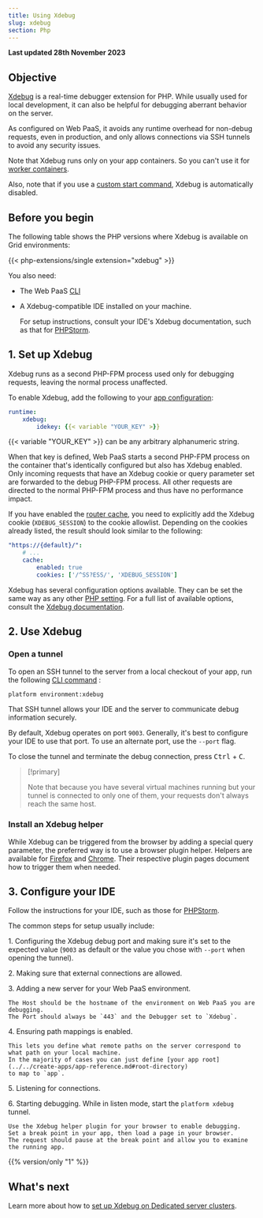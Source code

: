```yaml
---
title: Using Xdebug
slug: xdebug
section: Php
---
```


**Last updated 28th November 2023**



## Objective  

[Xdebug](https://xdebug.org/) is a real-time debugger extension for PHP.
While usually used for local development, it can also be helpful for debugging aberrant behavior on the server.

As configured on Web PaaS, it avoids any runtime overhead for non-debug requests, even in production, and only allows connections via SSH tunnels to avoid any security issues.

Note that Xdebug runs only on your app containers.
So you can't use it for [worker containers](../../create-apps/create-apps-workers).

Also, note that if you use a [custom start command](./_index.md#alternate-start-commands),
Xdebug is automatically disabled.

## Before you begin


<!-- Web PaaS -->
The following table shows the PHP versions where Xdebug is available on Grid environments:



{{< php-extensions/single extension="xdebug" >}}

You also need:

- The Web PaaS [CLI](../../administration/administration-cli)

- A Xdebug-compatible IDE installed on your machine.

    For setup instructions, consult your IDE's Xdebug documentation, such as that for [PHPStorm](../../https:/https:-/www.jetbrains.com/help/phpstorm/configuring-xdebug).

## 1. Set up Xdebug

Xdebug runs as a second PHP-FPM process used only for debugging requests, leaving the normal process unaffected.

To enable Xdebug, add the following to your [app configuration](../../create-apps/create-apps-app-reference):


```yaml {configFile="app"}
runtime:
    xdebug:
        idekey: {{< variable "YOUR_KEY" >}}
```


{{< variable "YOUR_KEY" >}} can be any arbitrary alphanumeric string.

When that key is defined, Web PaaS starts a second PHP-FPM process on the container that's identically configured but also has Xdebug enabled.
Only incoming requests that have an Xdebug cookie or query parameter set are forwarded to the debug PHP-FPM process.
All other requests are directed to the normal PHP-FPM process and thus have no performance impact.

If you have enabled the [router cache](../../define-routes/define-routes-cache),
you need to explicitly add the Xdebug cookie (`XDEBUG_SESSION`) to the cookie allowlist.
Depending on the cookies already listed, the result should look similar to the following:


```yaml {configFile="routes"}
"https://{default}/":
    # ...
    cache:
        enabled: true
        cookies: ['/^SS?ESS/', 'XDEBUG_SESSION']
```


Xdebug has several configuration options available.
They can be set the same way as any other [PHP setting](./_index.md#php-settings).
For a full list of available options, consult the [Xdebug documentation](https://xdebug.org/docs/).

## 2. Use Xdebug

### Open a tunnel

To open an SSH tunnel to the server from a local checkout of your app, run the following [CLI command](../../administration/administration-cli) :

```bash
platform environment:xdebug
```

That SSH tunnel allows your IDE and the server to communicate debug information securely.

By default, Xdebug operates on port `9003`.
Generally, it's best to configure your IDE to use that port.
To use an alternate port, use the `--port` flag.

To close the tunnel and terminate the debug connection, press <kbd>Ctrl</kbd> + <kbd>C</kbd>.

> [!primary]  
> 
> Note that because you have several virtual machines running but your tunnel is connected to only one of them,
> your requests don't always reach the same host.
> 
> 

### Install an Xdebug helper

While Xdebug can be triggered from the browser by adding a special query parameter, the preferred way is to use a browser plugin helper.
Helpers are available for [Firefox](https://addons.mozilla.org/en-US/firefox/addon/xdebug-helper-for-firefox/)
and [Chrome](https://chrome.google.com/webstore/detail/xdebug-helper/eadndfjplgieldjbigjakmdgkmoaaaoc).
Their respective plugin pages document how to trigger them when needed.

## 3. Configure your IDE

Follow the instructions for your IDE, such as those for [PHPStorm](../../https:/https:-/www.jetbrains.com/help/phpstorm/configuring-xdebug).

The common steps for setup usually include:

1\. Configuring the Xdebug debug port and making sure it's set to the expected value (`9003` as default or the value you chose with `--port` when opening the tunnel).

2\. Making sure that external connections are allowed.

3\. Adding a new server for your Web PaaS environment.

    The Host should be the hostname of the environment on Web PaaS you are debugging.
    The Port should always be `443` and the Debugger set to `Xdebug`.
4\. Ensuring path mappings is enabled.

    This lets you define what remote paths on the server correspond to what path on your local machine.
    In the majority of cases you can just define [your app root](../../create-apps/app-reference.md#root-directory)
    to map to `app`.
5\. Listening for connections.

6\. Starting debugging. While in listen mode, start the `platform xdebug` tunnel.

    Use the Xdebug helper plugin for your browser to enable debugging.
    Set a break point in your app, then load a page in your browser.
    The request should pause at the break point and allow you to examine the running app.

{{% version/only "1" %}}
## What's next

Learn more about how to [set up Xdebug on Dedicated server clusters](https://community.platform.sh/t/set-up-xdebug-on-dedicated-pro-server-clusters/403).


